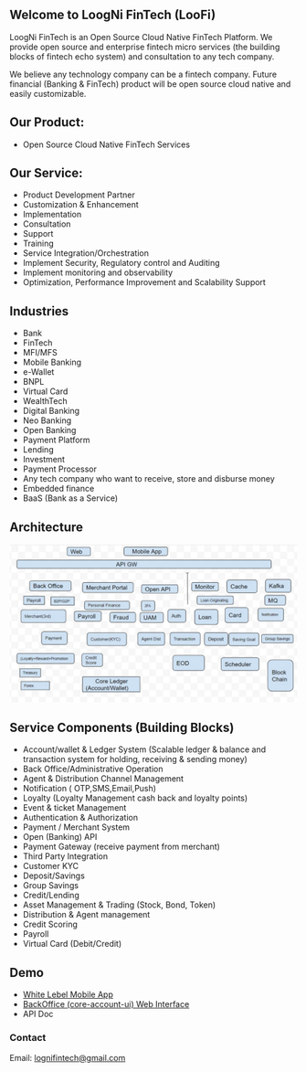 ## Welcome to LoogNi FinTech (LooFi)

LoogNi FinTech is an Open Source Cloud Native FinTech Platform.
We provide open source and enterprise fintech micro services (the building blocks of fintech echo system) and consultation to any tech company.

We believe any technology company can be a fintech company. Future financial (Banking & FinTech) product will be open source cloud native and easily customizable.
 
## Our Product:
- Open Source Cloud Native FinTech Services

## Our Service:
- Product Development Partner
- Customization & Enhancement
- Implementation 
- Consultation
- Support
- Training
- Service Integration/Orchestration
- Implement Security, Regulatory control and Auditing 
- Implement monitoring and observability 
- Optimization, Performance Improvement and Scalability Support
 

## Industries
- Bank
- FinTech 
- MFI/MFS
- Mobile Banking
- e-Wallet
- BNPL
- Virtual Card
- WealthTech
- Digital Banking
- Neo Banking
- Open Banking
- Payment Platform
- Lending 
- Investment
- Payment Processor
- Any tech company who want to receive, store and disburse money
- Embedded finance
- BaaS (Bank as a Service)  

## Architecture
![Architecture](./lognifintech-architecture.jpg)

## Service Components (Building Blocks) 
- Account/wallet & Ledger System (Scalable ledger & balance and transaction system for holding, receiving & sending money) 
- Back Office/Administrative Operation
- Agent & Distribution Channel Management
- Notification ( OTP,SMS,Email,Push)
- Loyalty (Loyalty Management cash back and loyalty points)
- Event & ticket Management
- Authentication & Authorization
- Payment / Merchant System
- Open (Banking) API
- Payment Gateway (receive payment from merchant)
- Third Party Integration
- Customer KYC
- Deposit/Savings
- Group Savings
- Credit/Lending
- Asset Management & Trading (Stock, Bond, Token) 
- Distribution & Agent management
- Credit Scoring
- Payroll 
- Virtual Card (Debit/Credit)

## Demo
- [White Lebel Mobile App](https://github.com/LogNi-FinTech/mobile-app-screen/blob/main/README.md)
- [BackOffice (core-account-ui) Web Interface](https://github.com/LogNi-FinTech/account-core-ui-screen/blob/main/README.md)
- API Doc

### Contact
Email: lognifintech@gmail.com
